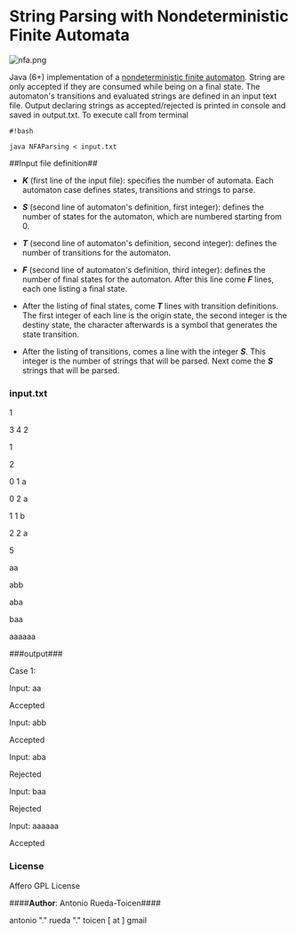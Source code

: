 # **String Parsing with Nondeterministic Finite Automata** #

![nfa.png](https://bitbucket.org/repo/rndAKA/images/3388128771-nfa.png)

Java (6+) implementation of a [nondeterministic finite automaton](http://en.wikipedia.org/wiki/Nondeterministic_finite_automaton).  String are only accepted if they are consumed while being on a final state. The automaton's transitions and evaluated strings are defined in an input text file. Output declaring strings as accepted/rejected is printed in console and saved in output.txt. To execute call from terminal

```
#!bash

java NFAParsing < input.txt
```

##Input file definition##
* ***K*** (first line of the input file): specifies the number of automata. Each automaton case defines states, transitions and strings to parse.  

* ***S*** (second line of automaton's definition, first integer): defines the number of states for the automaton, which are numbered starting from 0.  

* ***T***  (second line of automaton's definition, second integer): defines the number of transitions for the automaton.

*  ***F*** (second line of automaton's definition, third integer): defines the number of final states for the automaton. After this line come ***F*** lines, each one listing a final state.

* After the listing of final states, come ***T*** lines with transition definitions. The first integer of each line is the origin state, the second integer is the destiny state, the character afterwards is a symbol that generates the state transition. 

* After the listing of transitions, comes a line with the integer ***S***. This integer is the number of strings that will be parsed. Next come the ***S*** strings that will be parsed. 

### input.txt ###
1  

3 4 2  

1  

2  

0 1 a  

0 2 a 

1 1 b  

2 2 a  

5 

aa  

abb  

aba 

baa  

aaaaaa 

###output###

Case 1:

Input: aa

Accepted


Input: abb

Accepted


Input: aba

Rejected


Input: baa

Rejected


Input: aaaaaa

Accepted


### License ###

Affero GPL License

####**Author**: Antonio Rueda-Toicen####

antonio "." rueda "." toicen [ at ] gmail